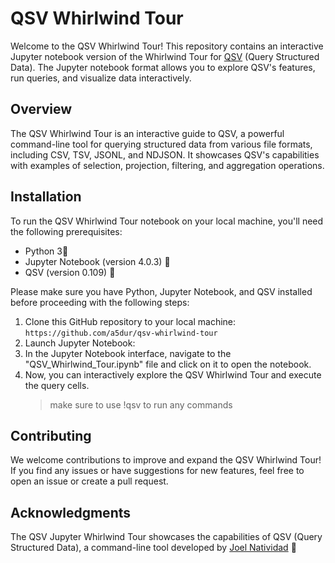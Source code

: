 # QSV Whirlwind Tour

Welcome to the QSV Whirlwind Tour! This repository contains an interactive Jupyter notebook version of the Whirlwind Tour for [QSV](https://github.com/jqnatividad/qsv/tree/master) (Query Structured Data). The Jupyter notebook format allows you to explore QSV's features, run queries, and visualize data interactively.

## Overview

The QSV Whirlwind Tour is an interactive guide to QSV, a powerful command-line tool for querying structured data from various file formats, including CSV, TSV, JSONL, and NDJSON. It showcases QSV's capabilities with examples of selection, projection, filtering, and aggregation operations.

## Installation

To run the QSV Whirlwind Tour notebook on your local machine, you'll need the following prerequisites:

- Python 3🐍
- Jupyter Notebook (version 4.0.3) 📔
- QSV (version 0.109) 🌈

Please make sure you have Python, Jupyter Notebook, and QSV installed before proceeding with the following steps:

1. Clone this GitHub repository to your local machine:
   ```https://github.com/a5dur/qsv-whirlwind-tour```
2. Launch Jupyter Notebook:
3. In the Jupyter Notebook interface, navigate to the "QSV_Whirlwind_Tour.ipynb" file and click on it to open the notebook.
4. Now, you can interactively explore the QSV Whirlwind Tour and execute the query cells.
     > make sure to use !qsv to run any commands

## Contributing

We welcome contributions to improve and expand the QSV Whirlwind Tour! If you find any issues or have suggestions for new features, feel free to open an issue or create a pull request.

## Acknowledgments

The QSV Jupyter Whirlwind Tour showcases the capabilities of QSV (Query Structured Data), a command-line tool developed by [Joel Natividad](https://github.com/jqnatividad)  🚀

